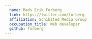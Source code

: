```yaml
---
  name: Mads Erik Forberg
  link: https://twitter.com/forberg
  affiliation: Schibsted Media Group
  occupation_title: Web developer
  github: forberg
---
```

